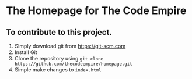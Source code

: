 # The Homepage for The Code Empire

## To contribute to this project.
1. SImply download git from https://git-scm.com
2. Install Git
3. Clone the repository using `git clone https://github.com/thecodeempire/homepage.git`
4. Simple make changes to `index.html`